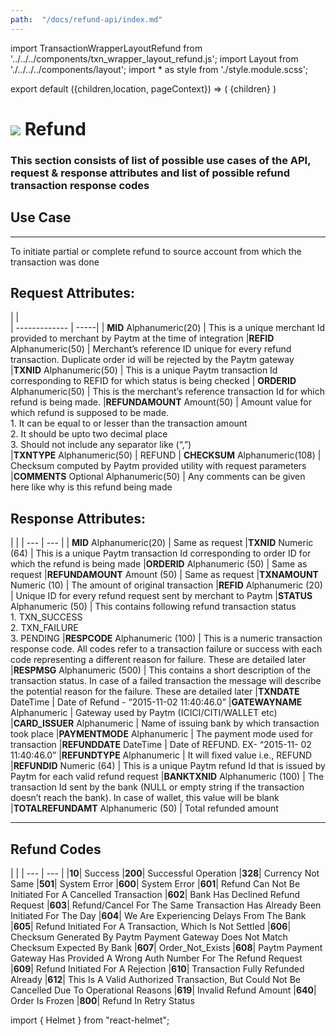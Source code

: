 ```yaml
---
path:  "/docs/refund-api/index.md"
---    
```


import TransactionWrapperLayoutRefund from '../../../components/txn_wrapper_layout_refund.js';
import Layout from './../../../components/layout';
import * as style from './style.module.scss';

export default ({children,location, pageContext}) => (
    <Layout pageContext={pageContext}>
        <TransactionWrapperLayoutRefund checked={false}>
            {children}
        </TransactionWrapperLayoutRefund>
    </Layout>
)

<div>
<h1 className={`${style.statusHeading}`}><span><img src='/assets/tag-post.svg'/></span> Refund</h1>
</div>


### This section consists of list of possible use cases of the API, request & response attributes and list of possible refund transaction response codes 


## Use Case
---
To initiate partial or complete refund to source account from which the transaction was done

## Request Attributes:

|    |    
| ------------- | -----|
| **MID**  Alphanumeric(20)       | This is a unique merchant Id provided to merchant by Paytm at the time of integration
|**REFID** Alphanumeric(50)      | Merchant’s reference ID unique for every refund transaction. Duplicate order id will be rejected by the Paytm gateway     
|**TXNID**  Alphanumeric(50) | This is a unique Paytm transaction Id corresponding to REFID for which status is being checked
| **ORDERID**  Alphanumeric(50)   | This is the merchant’s reference transaction Id for which refund is being made.
|**REFUNDAMOUNT** Amount(50)      | Amount value for which refund is supposed to be made.<br/>1. It can be equal to or lesser than the transaction amount <br/>2. It should be upto two decimal place<br/>3. Should not include any separator like (“,”)  
|**TXNTYPE**  Alphanumeric(50) | REFUND
| **CHECKSUM**  Alphanumeric(108)       | Checksum computed by Paytm provided utility with request parameters
|**COMMENTS** Optional Alphanumeric(50)      | Any comments can be given here like why is this refund being made   

<div className={`${style.space10}`}></div>

## Response Attributes:

| |
| --- | --- |
| **MID**  Alphanumeric(20)       | Same as request
|**TXNID** Numeric (64) | This is a unique Paytm transaction Id corresponding to order ID for which the refund is being made
|**ORDERID** Alphanumeric (50) | Same as request
|**REFUNDAMOUNT** Amount (50) | Same as request
|**TXNAMOUNT** Numeric (10) | The amount of original transaction
|**REFID** Alphanumeric (20) | Unique ID for every refund request sent by merchant to Paytm
|**STATUS** Alphanumeric (50) | This contains following refund transaction status<br/>1. TXN_SUCCESS<br/>2. TXN_FAILURE<br/>3. PENDING
|**RESPCODE** Alphanumeric (100) | This is a numeric transaction response code. All codes refer to a transaction failure or success with each code representing a different reason for failure. These are detailed later
|**RESPMSG** Alphanumeric (500) | This contains a short description of the transaction status. In case of a failed transaction the message will describe the potential reason for the failure. These are detailed later
|**TXNDATE** DateTime | Date of Refund - “2015-11-02 11:40:46.0”
|**GATEWAYNAME** Alphanumeric | Gateway used by Paytm (ICICI/CITI/WALLET etc)
|**CARD_ISSUER** Alphanumeric | Name of issuing bank by which transaction took place
|**PAYMENTMODE** Alphanumeric | The payment mode used for transaction
|**REFUNDDATE** DateTime | Date of REFUND. EX- “2015-11- 02 11:40:46.0”
|**REFUNDTYPE** Alphanumeric | It will fixed value i.e., REFUND
|**REFUNDID** Numeric (64) | This is a unique Paytm refund Id that is issued by Paytm for each valid refund request
|**BANKTXNID** Alphanumeric (100) | The transaction Id sent by the bank (NULL or empty string if the transaction doesn’t reach the bank). In case of wallet, this value will be blank
|**TOTALREFUNDAMT** Alphanumeric (50) | Total refunded amount




---

<div className={`${style.space10}`}></div>

## Refund Codes

 | |
| --- | --- |
|**10**| Success
|**200**| Successful Operation
|**328**| Currency Not Same
|**501**| System Error
|**600**| System Error
|**601**| Refund Can Not Be Initiated For A Cancelled Transaction
|**602**| Bank Has Declined Refund Request
|**603**| Refund/Cancel For The Same Transaction Has Already Been Initiated For The Day
|**604**| We Are Experiencing Delays From The Bank
|**605**| Refund Initiated For A Transaction, Which Is Not Settled
|**606**| Checksum Generated By Paytm Payment Gateway Does Not Match Checksum Expected By Bank
|**607**| Order_Not_Exists
|**608**| Paytm Payment Gateway Has Provided A Wrong Auth Number For The Refund Request
|**609**| Refund Initiated For A Rejection
|**610**| Transaction Fully Refunded Already
|**612**| This Is A Valid Authorized Transaction, But Could Not Be Cancelled Due To Operational Reasons
|**619**| Invalid Refund Amount
|**640**| Order Is Frozen
|**800**| Refund In Retry Status




import { Helmet } from "react-helmet";

<Helmet>
    <title>API Reference - Refund</title>
</Helmet>
